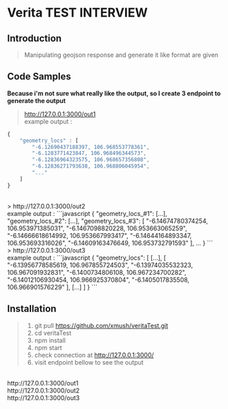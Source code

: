 # Verita TEST INTERVIEW 

## Introduction

> Manipulating geojson response and generate it like format are given

## Code Samples

**Because i'm not sure what really like the output, so I create 3 endpoint to generate the output**
> http://127.0.0.1:3000/out1<br>
example output : 
```javascript
{
    "geometry_locs" : [
        "-6.12690437188397, 106.968553778361",
        "-6.1283771423847, 106.968496344573",
        "-6.12836964323575, 106.968657356808",
        "-6.12836271793638, 106.968806045954",
        "..."
    ]
}
```
        
<br>
> http://127.0.0.1:3000/out2<br>
example output : 
```javascript
{
    "geometry_locs_#1": [...],
    "geometry_locs_#2": [...],
    "geometry_locs_#3": [
        "-6.14674780374254, 106.953971385031",
        "-6.1467098820228, 106.953663065259",
        "-6.14666618614992, 106.953667993417",
        "-6.14644164893347, 106.953693316026",
        "-6.14609163476649, 106.953732791593"
    ],
    ...
}
```
<br>
> http://127.0.0.1:3000/out3<br>
example output : 
```javascript
{
    "geometry_locs": [
        [...],
        [
            "-6.13956778585619, 106.967855724503",
            "-6.13974035532323, 106.967091932831",
            "-6.1400734806108, 106.967234700282",
            "-6.14012106930454, 106.966925370804",
            "-6.1405017835508, 106.966901576229"
        ],
        [...]
    ]
}
```
<br>

## Installation

> 1. git pull https://github.com/xmush/veritaTest.git
> 2. cd veritaTest
> 3. npm install
> 4. npm start
> 5. check connection at http://127.0.0.1:3000/
> 6. visit endpoint bellow to see the output
<br>
http://127.0.0.1:3000/out1<br>
http://127.0.0.1:3000/out2<br>
http://127.0.0.1:3000/out3<br>